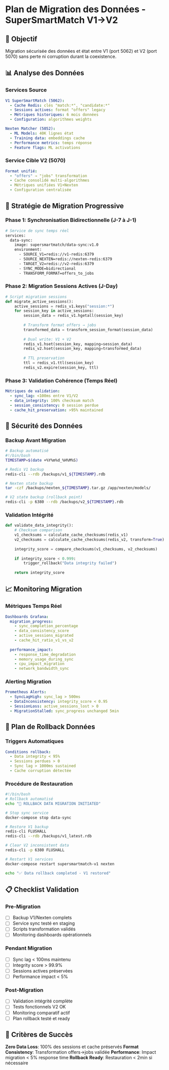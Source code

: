 # Plan de Migration des Données - SuperSmartMatch V1→V2

## 🎯 Objectif
Migration sécurisée des données et état entre V1 (port 5062) et V2 (port 5070) sans perte ni corruption durant la coexistence.

## 📊 Analyse des Données

### Services Source
```yaml
V1 SuperSmartMatch (5062):
  - Cache Redis: clés "match:*", "candidate:*"
  - Sessions actives: format "offers" legacy
  - Métriques historiques: 6 mois données
  - Configuration: algorithmes weights

Nexten Matcher (5052):
  - ML Models: 40K lignes état
  - Training data: embeddings cache
  - Performance metrics: temps réponse
  - Feature flags: ML activations
```

### Service Cible V2 (5070)
```yaml
Format unifié:
  - "offers" → "jobs" transformation
  - Cache consolidé multi-algorithmes
  - Métriques unifiées V1+Nexten
  - Configuration centralisée
```

## 🔄 Stratégie de Migration Progressive

### Phase 1: Synchronisation Bidirectionnelle (J-7 à J-1)
```bash
# Service de sync temps réel
services:
  data-sync:
    image: supersmartmatch/data-sync:v1.0
    environment:
      - SOURCE_V1=redis://v1-redis:6379
      - SOURCE_NEXTEN=redis://nexten-redis:6379
      - TARGET_V2=redis://v2-redis:6379
      - SYNC_MODE=bidirectional
      - TRANSFORM_FORMAT=offers_to_jobs
```

### Phase 2: Migration Sessions Actives (J-Day)
```python
# Script migration sessions
def migrate_active_sessions():
    active_sessions = redis_v1.keys("session:*")
    for session_key in active_sessions:
        session_data = redis_v1.hgetall(session_key)
        
        # Transform format offers → jobs
        transformed_data = transform_session_format(session_data)
        
        # Dual write: V1 + V2
        redis_v1.hset(session_key, mapping=session_data)
        redis_v2.hset(session_key, mapping=transformed_data)
        
        # TTL preservation
        ttl = redis_v1.ttl(session_key)
        redis_v2.expire(session_key, ttl)
```

### Phase 3: Validation Cohérence (Temps Réel)
```yaml
Métriques de validation:
  - sync_lag: <100ms entre V1/V2
  - data_integrity: 100% checksum match
  - session_consistency: 0 session perdue
  - cache_hit_preservation: >95% maintained
```

## 🔐 Sécurité des Données

### Backup Avant Migration
```bash
# Backup automatisé
#!/bin/bash
TIMESTAMP=$(date +%Y%m%d_%H%M%S)

# Redis V1 backup
redis-cli --rdb /backups/v1_${TIMESTAMP}.rdb

# Nexten state backup
tar -czf /backups/nexten_${TIMESTAMP}.tar.gz /app/nexten/models/

# V2 state backup (rollback point)
redis-cli -p 6380 --rdb /backups/v2_${TIMESTAMP}.rdb
```

### Validation Intégrité
```python
def validate_data_integrity():
    # Checksum comparison
    v1_checksums = calculate_cache_checksums(redis_v1)
    v2_checksums = calculate_cache_checksums(redis_v2, transform=True)
    
    integrity_score = compare_checksums(v1_checksums, v2_checksums)
    
    if integrity_score < 0.999:
        trigger_rollback("Data integrity failed")
    
    return integrity_score
```

## 📈 Monitoring Migration

### Métriques Temps Réel
```yaml
Dashboards Grafana:
  migration_progress:
    - sync_completion_percentage
    - data_consistency_score
    - active_sessions_migrated
    - cache_hit_ratio_v1_vs_v2
  
  performance_impact:
    - response_time_degradation
    - memory_usage_during_sync
    - cpu_impact_migration
    - network_bandwidth_sync
```

### Alerting Migration
```yaml
Prometheus Alerts:
  - SyncLagHigh: sync_lag > 500ms
  - DataInconsistency: integrity_score < 0.95
  - SessionLoss: active_sessions_lost > 0
  - MigrationStalled: sync_progress unchanged 5min
```

## 🔄 Plan de Rollback Données

### Triggers Automatiques
```yaml
Conditions rollback:
  - Data integrity < 95%
  - Sessions perdues > 0
  - Sync lag > 1000ms sustained
  - Cache corruption détectée
```

### Procédure de Restauration
```bash
#!/bin/bash
# Rollback automatisé
echo "🚨 ROLLBACK DATA MIGRATION INITIATED"

# Stop sync service
docker-compose stop data-sync

# Restore V1 backup
redis-cli FLUSHALL
redis-cli --rdb /backups/v1_latest.rdb

# Clear V2 inconsistent data
redis-cli -p 6380 FLUSHALL

# Restart V1 services
docker-compose restart supersmartmatch-v1 nexten

echo "✅ Data rollback completed - V1 restored"
```

## 📋 Checklist Validation

### Pre-Migration
- [ ] Backup V1/Nexten complets
- [ ] Service sync testé en staging
- [ ] Scripts transformation validés
- [ ] Monitoring dashboards opérationnels

### Pendant Migration
- [ ] Sync lag < 100ms maintenu
- [ ] Integrity score > 99.9%
- [ ] Sessions actives préservées
- [ ] Performance impact < 5%

### Post-Migration
- [ ] Validation intégrité complète
- [ ] Tests fonctionnels V2 OK
- [ ] Monitoring comparatif actif
- [ ] Plan rollback testé et ready

## 🎯 Critères de Succès

**Zero Data Loss**: 100% des sessions et cache préservés
**Format Consistency**: Transformation offers→jobs validée
**Performance**: Impact migration < 5% response time
**Rollback Ready**: Restauration < 2min si nécessaire